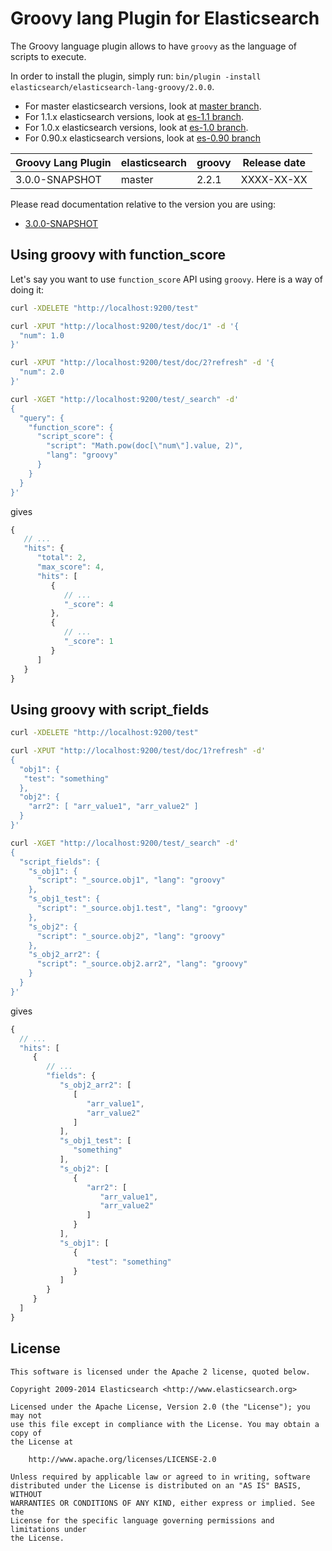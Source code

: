 Groovy lang Plugin for Elasticsearch
==================================

The Groovy language plugin allows to have `groovy` as the language of scripts to execute.

In order to install the plugin, simply run: `bin/plugin -install elasticsearch/elasticsearch-lang-groovy/2.0.0`.

* For master elasticsearch versions, look at [master branch](https://github.com/elasticsearch/elasticsearch-lang-groovy/tree/master).
* For 1.1.x elasticsearch versions, look at [es-1.1 branch](https://github.com/elasticsearch/elasticsearch-lang-groovy/tree/es-1.1).
* For 1.0.x elasticsearch versions, look at [es-1.0 branch](https://github.com/elasticsearch/elasticsearch-lang-groovy/tree/es-1.0).
* For 0.90.x elasticsearch versions, look at [es-0.90 branch](https://github.com/elasticsearch/elasticsearch-lang-groovy/tree/es-0.90)

|     Groovy Lang Plugin      |    elasticsearch    |  groovy  | Release date |
|-----------------------------|---------------------|----------|:------------:|
| 3.0.0-SNAPSHOT              | master              |  2.2.1   |  XXXX-XX-XX  |

Please read documentation relative to the version you are using:

* [3.0.0-SNAPSHOT](https://github.com/elasticsearch/elasticsearch-lang-groovy/blob/master/README.md)

Using groovy with function_score
--------------------------------

Let's say you want to use `function_score` API using `groovy`. Here is
a way of doing it:

```sh
curl -XDELETE "http://localhost:9200/test"

curl -XPUT "http://localhost:9200/test/doc/1" -d '{
  "num": 1.0
}'

curl -XPUT "http://localhost:9200/test/doc/2?refresh" -d '{
  "num": 2.0
}'

curl -XGET "http://localhost:9200/test/_search" -d'
{
  "query": {
    "function_score": {
      "script_score": {
        "script": "Math.pow(doc[\"num\"].value, 2)",
        "lang": "groovy"
      }
    }
  }
}'
```

gives

```javascript
{
   // ...
   "hits": {
      "total": 2,
      "max_score": 4,
      "hits": [
         {
            // ...
            "_score": 4
         },
         {
            // ...
            "_score": 1
         }
      ]
   }
}
```

Using groovy with script_fields
-------------------------------

```sh
curl -XDELETE "http://localhost:9200/test"

curl -XPUT "http://localhost:9200/test/doc/1?refresh" -d'
{
  "obj1": {
   "test": "something"
  },
  "obj2": {
    "arr2": [ "arr_value1", "arr_value2" ]
  }
}'

curl -XGET "http://localhost:9200/test/_search" -d'
{
  "script_fields": {
    "s_obj1": {
      "script": "_source.obj1", "lang": "groovy"
    },
    "s_obj1_test": {
      "script": "_source.obj1.test", "lang": "groovy"
    },
    "s_obj2": {
      "script": "_source.obj2", "lang": "groovy"
    },
    "s_obj2_arr2": {
      "script": "_source.obj2.arr2", "lang": "groovy"
    }
  }
}'
```

gives

```javascript
{
  // ...
  "hits": [
     {
        // ...
        "fields": {
           "s_obj2_arr2": [
              [
                 "arr_value1",
                 "arr_value2"
              ]
           ],
           "s_obj1_test": [
              "something"
           ],
           "s_obj2": [
              {
                 "arr2": [
                    "arr_value1",
                    "arr_value2"
                 ]
              }
           ],
           "s_obj1": [
              {
                 "test": "something"
              }
           ]
        }
     }
  ]
}
```

License
-------

    This software is licensed under the Apache 2 license, quoted below.

    Copyright 2009-2014 Elasticsearch <http://www.elasticsearch.org>

    Licensed under the Apache License, Version 2.0 (the "License"); you may not
    use this file except in compliance with the License. You may obtain a copy of
    the License at

        http://www.apache.org/licenses/LICENSE-2.0

    Unless required by applicable law or agreed to in writing, software
    distributed under the License is distributed on an "AS IS" BASIS, WITHOUT
    WARRANTIES OR CONDITIONS OF ANY KIND, either express or implied. See the
    License for the specific language governing permissions and limitations under
    the License.
